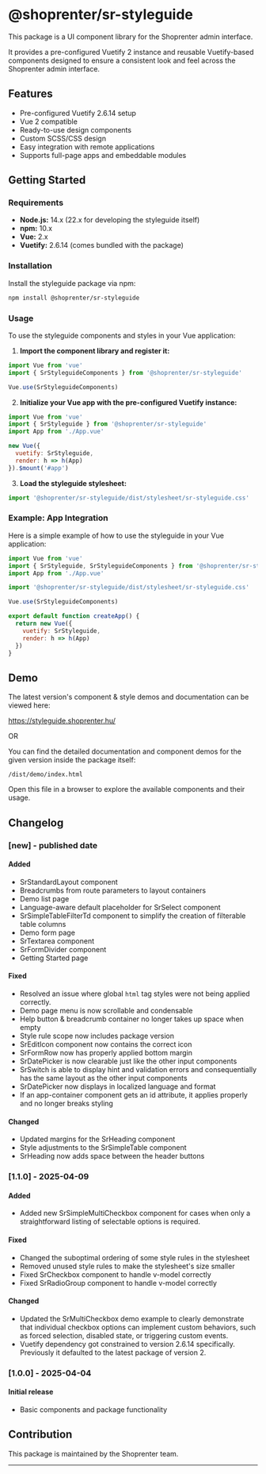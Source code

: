 # @shoprenter/sr-styleguide

This package is a UI component library for the Shoprenter admin interface.

It provides a pre-configured Vuetify 2 instance and reusable Vuetify-based components designed to ensure a consistent look and feel across the Shoprenter admin interface.

## Features

- Pre-configured Vuetify 2.6.14 setup
- Vue 2 compatible
- Ready-to-use design components
- Custom SCSS/CSS design
- Easy integration with remote applications
- Supports full-page apps and embeddable modules

## Getting Started

### Requirements

- **Node.js:** 14.x (22.x for developing the styleguide itself)
- **npm:** 10.x
- **Vue:** 2.x
- **Vuetify:** 2.6.14 (comes bundled with the package)

### Installation

Install the styleguide package via npm:

```bash
npm install @shoprenter/sr-styleguide
```

### Usage

To use the styleguide components and styles in your Vue application:

1. **Import the component library and register it:**

```js
import Vue from 'vue'
import { SrStyleguideComponents } from '@shoprenter/sr-styleguide'

Vue.use(SrStyleguideComponents)
```

2. **Initialize your Vue app with the pre-configured Vuetify instance:**

```js
import Vue from 'vue'
import { SrStyleguide } from '@shoprenter/sr-styleguide'
import App from './App.vue'

new Vue({
  vuetify: SrStyleguide,
  render: h => h(App)
}).$mount('#app')
```

3. **Load the styleguide stylesheet:**

```js
import '@shoprenter/sr-styleguide/dist/stylesheet/sr-styleguide.css'
```

### Example: App Integration

Here is a simple example of how to use the styleguide in your Vue application:

```js
import Vue from 'vue'
import { SrStyleguide, SrStyleguideComponents } from '@shoprenter/sr-styleguide'
import App from './App.vue'

import '@shoprenter/sr-styleguide/dist/stylesheet/sr-styleguide.css'

Vue.use(SrStyleguideComponents)

export default function createApp() {
  return new Vue({
    vuetify: SrStyleguide,
    render: h => h(App)
  })
}
```

## Demo

The latest version's component & style demos and documentation can be viewed here:

https://styleguide.shoprenter.hu/

OR

You can find the detailed documentation and component demos for the given version inside the package itself:

```
/dist/demo/index.html
```

Open this file in a browser to explore the available components and their usage.

## Changelog

### [new] - published date
#### Added
- SrStandardLayout component
- Breadcrumbs from route parameters to layout containers
- Demo list page
- Language-aware default placeholder for SrSelect component
- SrSimpleTableFilterTd component to simplify the creation of filterable table columns
- Demo form page
- SrTextarea component
- SrFormDivider component
- Getting Started page

#### Fixed
- Resolved an issue where global `html` tag styles were not being applied correctly.
- Demo page menu is now scrollable and condensable
- Help button & breadcrumb container no longer takes up space when empty
- Style rule scope now includes package version
- SrEditIcon component now contains the correct icon
- SrFormRow now has properly applied bottom margin
- SrDatePicker is now clearable just like the other input components
- SrSwitch is able to display hint and validation errors and consequentially has the same layout as the other input components
- SrDatePicker now displays in localized language and format
- If an app-container component gets an id attribute, it applies properly and no longer breaks styling

#### Changed
- Updated margins for the SrHeading component
- Style adjustments to the SrSimpleTable component
- SrHeading now adds space between the header buttons


### [1.1.0] - 2025-04-09
#### Added
- Added new SrSimpleMultiCheckbox component for cases when only a straightforward listing of selectable options is required.

#### Fixed
- Changed the suboptimal ordering of some style rules in the stylesheet
- Removed unused style rules to make the stylesheet's size smaller
- Fixed SrCheckbox component to handle v-model correctly
- Fixed SrRadioGroup component to handle v-model correctly

#### Changed
- Updated the SrMultiCheckbox demo example to clearly demonstrate that individual checkbox options can implement custom behaviors, such as forced selection, disabled state, or triggering custom events.
- Vuetify dependency got constrained to version 2.6.14 specifically. Previously it defaulted to the latest package of version 2.

### [1.0.0] - 2025-04-04
#### Initial release
- Basic components and package functionality


## Contribution

This package is maintained by the Shoprenter team. 

---
